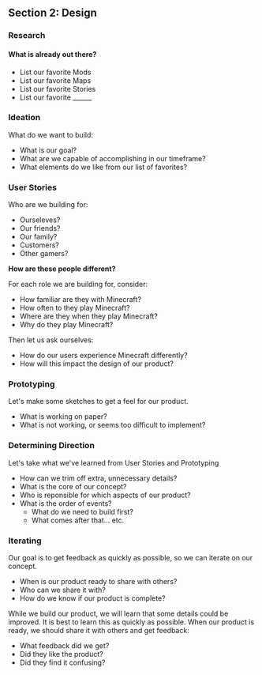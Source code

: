 ## Section 2: Design

### Research

#### What is already out there?
  * List our favorite Mods
  * List our favorite Maps
  * List our favorite Stories
  * List our favorite ______

### Ideation

What do we want to build:
  * What is our goal?
  * What are we capable of accomplishing in our timeframe?
  * What elements do we like from our list of favorites?

### User Stories

Who are we building for:
  * Ourseleves?
  * Our friends?
  * Our family?
  * Customers?
  * Other gamers?

**How are these people different?**

For each role we are building for, consider:
  * How familiar are they with Minecraft?
  * How often to they play Minecraft?
  * Where are they when they play Minecraft?
  * Why do they play Minecraft?

Then let us ask ourselves:
  * How do our users experience Minecraft differently?
  * How will this impact the design of our product?

### Prototyping

Let's make some sketches to get a feel for our product.
  * What is working on paper?
  * What is not working, or seems too difficult to implement?

### Determining Direction

Let's take what we've learned from User Stories and Prototyping
  * How can we trim off extra, unnecessary details?
  * What is the core of our concept?
  * Who is reponsible for which aspects of our product?
  * What is the order of events?
    * What do we need to build first?
    * What comes after that... etc.

### Iterating

Our goal is to get feedback as quickly as possible, so we can iterate on our concept.
  * When is our product ready to share with others?
  * Who can we share it with?
  * How do we know if our product is complete?

While we build our product, we will learn that some details could be improved. It is best to learn this as quickly as possible. When our product is ready, we should share it with others and get feedback:
  * What feedback did we get?
  * Did they like the product?
  * Did they find it confusing?
